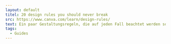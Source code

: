 ```yaml
---
layout: default
titel: 20 design rules you should never break
src: https://www.canva.com/learn/design-rules/
text: Ein paar Gestaltungsregeln, die auf jeden Fall beachtet werden sollten.
tags:
  - Guides
---
```

